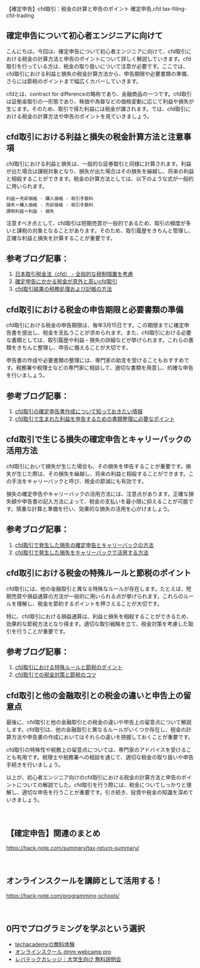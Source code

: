 【確定申告】cfd取引：税金の計算と申告のポイント
確定申告,cfd
tax-filing-cfd-trading

## 確定申告について初心者エンジニアに向けて

こんにちは。今回は、確定申告について初心者エンジニアに向けて、cfd取引における税金の計算方法と申告のポイントについて詳しく解説していきます。cfd取引を行っている方は、税金の取り扱いについて注意が必要です。ここでは、cfd取引における利益と損失の税金計算方法から、申告期限や必要書類の準備、さらには節税のポイントまで幅広くカバーしていきます。

cfdとは、contract for differenceの略称であり、金融商品の一つです。cfd取引は証拠金取引の一形態であり、株価や為替などの価格変動に応じて利益や損失が生じます。そのため、取引で得た利益には税金が課されます。では、cfd取引における税金の計算方法や申告のポイントを見ていきましょう。

## cfd取引における利益と損失の税金計算方法と注意事項

cfd取引における利益と損失は、一般的な証券取引と同様に計算されます。利益が出た場合は課税対象となり、損失が出た場合はその損失を繰越し、将来の利益と相殺することができます。税金の計算方法としては、以下のような式が一般的に用いられます。

```
利益＝売却価格 - 購入価格 - 取引手数料
損失＝購入価格 - 売却価格 - 取引手数料
課税利益＝利益 - 損失
```

注意すべき点として、cfd取引は短期売買が一般的であるため、取引の頻度が多いと課税の対象となることがあります。そのため、取引履歴をきちんと管理し、正確な利益と損失を計算することが重要です。

## 参考ブログ記事：

1. [日本取引税金法（cfd） - 全般的な税制措置を考慮](https://www.japan.z.com/education/mt4/trading-online/taxes/tax-system-in-japan-general-cfd/)
2. [確定申告にかかる税金が意外と高いcfd取引](https://www.xtb.com/jp/market-news/column/news-5dc3ede69e183)
3. [cfd取引結果の税務処理および記帳の方法](https://www.xtb.com/jp/education/trading-academy/cfd/beginner/cfd-holiday-trading-guide)

## cfd取引における税金の申告期限と必要書類の準備

cfd取引における税金の申告期限は、毎年3月15日です。この期限までに確定申告書を提出し、税金を支払うことが求められます。また、cfd取引における必要な書類としては、取引履歴や利益・損失の詳細などが挙げられます。これらの書類をきちんと整理し、申告に備えることが大切です。

申告書の作成や必要書類の整理には、専門家の助言を受けることもおすすめです。税務署や税理士などの専門家に相談して、適切な書類を用意し、的確な申告を行いましょう。

## 参考ブログ記事：

1. [cfd取引の確定申告書作成について知っておきたい情報](https://www.ecomoney.jp/tax/cfd/)
2. [cfd取引で生まれた利益を申告するための書類整理に必要なポイント](https://www.ecomoney.jp/tax/tax-1/tax-6/cfd/)

## cfd取引で生じる損失の確定申告とキャリーバックの活用方法

cfd取引において損失が生じた場合も、その損失を申告することが重要です。損失が生じた際は、その損失を繰越し、将来の利益と相殺することができます。この手法をキャリーバックと呼び、税金の節減にも有効です。

損失の確定申告やキャリーバックの活用方法には、注意点があります。正確な損失額や申告書の記入方法によって、税金の支払いを最小限に抑えることが可能です。慎重な計算と準備を行い、効果的な損失の活用を心がけましょう。

## 参考ブログ記事：

1. [cfd取引で発生した損失の確定申告とキャリーバックの方法](https://www.ecomoney.jp/tax/cfd-tax-4/)
2. [cfd取引で発生した損失をキャリーバックで活用する方法](https://www.ecomoney.jp/tax/tax-1/tax-6/cfd-loss/)

## cfd取引における税金の特殊ルールと節税のポイント

cfd取引には、他の金融取引と異なる特殊なルールが存在します。たとえば、短期売買や損益通算の方法が一般的に用いられる点が挙げられます。これらのルールを理解し、税金を節約するポイントを押さえることが大切です。

特に、cfd取引における損益通算は、利益と損失を相殺することができるため、効果的な節税方法となり得ます。適切な取引戦略を立て、税金対策を考慮した取引を行うことが重要です。

## 参考ブログ記事：

1. [cfd取引における特殊ルールと節税のポイント](https://www.ecomoney.jp/tax/cfd-special/)
2. [cfd取引での税金対策と節税のコツ](https://faq.utrade.jp/article/16)

## cfd取引と他の金融取引との税金の違いと申告上の留意点

最後に、cfd取引と他の金融取引との税金の違いや申告上の留意点について解説します。cfd取引は、他の金融取引と異なるルールがいくつか存在し、税金の計算方法や申告書の作成においてはそれらの違いを把握しておくことが重要です。

cfd取引の特殊性や税務上の留意点については、専門家のアドバイスを受けることも有用です。税理士や税務署への相談を通じて、適切な税金の取り扱いや申告手続きを行いましょう。

以上が、初心者エンジニア向けのcfd取引における税金の計算方法と申告のポイントについての解説でした。cfd取引を行う際には、税金についてしっかりと理解し、適切な申告を行うことが重要です。引き続き、投資や税金の知識を深めていきましょう。

　

## 【確定申告】関連のまとめ
https://hack-note.com/summary/tax-return-summary/

　

## オンラインスクールを講師として活用する！
https://hack-note.com/programming-schools/

　

## 0円でプログラミングを学ぶという選択
- [techacademyの無料体験](//af.moshimo.com/af/c/click?a_id=2612475&amp;p_id=1555&amp;pc_id=2816&amp;pl_id=22706&amp;url=https%3a%2f%2ftechacademy.jp%2fhtmlcss-trial%3futm_source%3dmoshimo%26utm_medium%3daffiliate%26utm_campaign%3dtextad)
- [オンラインスクール dmm webcamp pro](//af.moshimo.com/af/c/click?a_id=2612482&amp;p_id=1363&amp;pc_id=2297&amp;pl_id=39999&amp;guid=on)
- [レバテックカレッジ｜大学生向け 無料説明会](//af.moshimo.com/af/c/click?a_id=4071793&p_id=3198&pc_id=7488&pl_id=41848)

